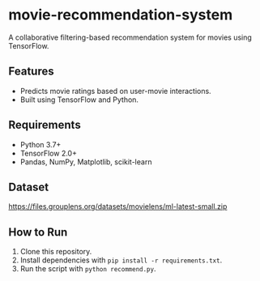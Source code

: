 # movie-recommendation-system
A collaborative filtering-based recommendation system for movies using TensorFlow.

## Features
- Predicts movie ratings based on user-movie interactions.
- Built using TensorFlow and Python.

## Requirements
- Python 3.7+
- TensorFlow 2.0+
- Pandas, NumPy, Matplotlib, scikit-learn

## Dataset
https://files.grouplens.org/datasets/movielens/ml-latest-small.zip

## How to Run
1. Clone this repository.
2. Install dependencies with `pip install -r requirements.txt`.
3. Run the script with `python recommend.py`.
